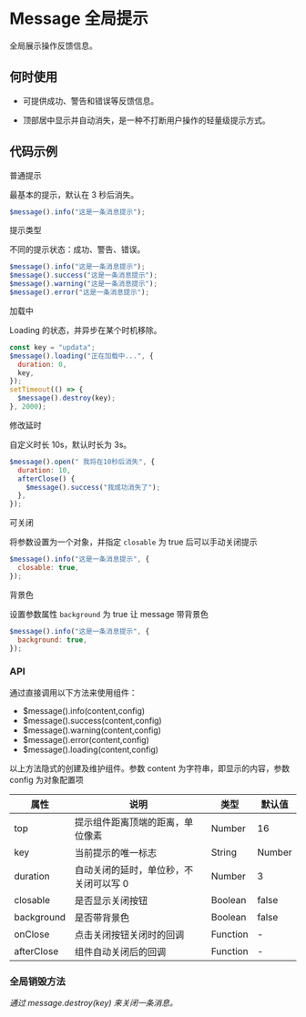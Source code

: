 # Message 全局提示

全局展示操作反馈信息。

## 何时使用

- 可提供成功、警告和错误等反馈信息。

- 顶部居中显示并自动消失，是一种不打断用户操作的轻量级提示方式。

## 代码示例

普通提示

最基本的提示，默认在 3 秒后消失。

```js
$message().info("这是一条消息提示");
```

提示类型

不同的提示状态：成功、警告、错误。

```js
$message().info("这是一条消息提示");
$message().success("这是一条消息提示");
$message().warning("这是一条消息提示");
$message().error("这是一条消息提示");
```

加载中

Loading 的状态，并异步在某个时机移除。

```js
const key = "updata";
$message().loading("正在加载中...", {
  duration: 0,
  key,
});
setTimeout(() => {
  $message().destroy(key);
}, 2000);
```

修改延时

自定义时长 10s，默认时长为 3s。

```js
$message().open(" 我将在10秒后消失", {
  duration: 10,
  afterClose() {
    $message().success("我成功消失了");
  },
});
```

可关闭

将参数设置为一个对象，并指定 `closable` 为 true 后可以手动关闭提示

```js
$message().info("这是一条消息提示", {
  closable: true,
});
```

背景色

设置参数属性 `background` 为 true 让 message 带背景色

```js
$message().info("这是一条消息提示", {
  background: true,
});
```

### API

通过直接调用以下方法来使用组件：

- \$message().info(content,config)
- \$message().success(content,config)
- \$message().warning(content,config)
- \$message().error(content,config)
- \$message().loading(content,config)

以上方法隐式的创建及维护组件。参数 content 为字符串，即显示的内容，参数 config 为对象配置项

| 属性       | 说明                                   | 类型     | 默认值 |
| ---------- | -------------------------------------- | -------- | ------ |
| top        | 提示组件距离顶端的距离，单位像素       | Number   | 16     |
| key        | 当前提示的唯一标志                     | String   | Number | - |
| duration   | 自动关闭的延时，单位秒，不关闭可以写 0 | Number   | 3      |
| closable   | 是否显示关闭按钮                       | Boolean  | false  |
| background | 是否带背景色                           | Boolean  | false  |
| onClose    | 点击关闭按钮关闭时的回调               | Function | -      |
| afterClose | 组件自动关闭后的回调                   | Function | -      |

### 全局销毁方法

_通过 message.destroy(key) 来关闭一条消息。_
